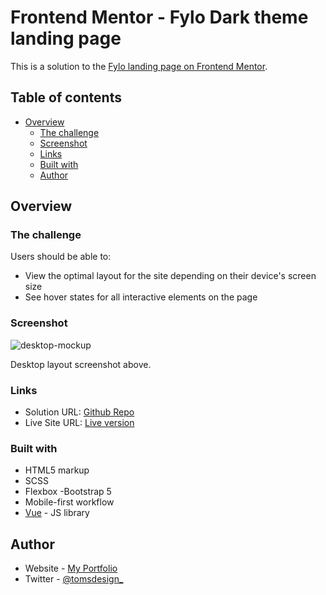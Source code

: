 # Frontend Mentor - Fylo Dark theme landing page

This is a solution to the [Fylo landing page on Frontend Mentor](https://www.frontendmentor.io/challenges/fylo-dark-theme-landing-page-5ca5f2d21e82137ec91a50fd).

## Table of contents

- [Overview](#overview)
  - [The challenge](#the-challenge)
  - [Screenshot](#screenshot)
  - [Links](#links)
  - [Built with](#built-with)
  - [Author](#author)

## Overview

### The challenge

Users should be able to:

- View the optimal layout for the site depending on their device's screen size
- See hover states for all interactive elements on the page

### Screenshot

![desktop-mockup](https://user-images.githubusercontent.com/27483300/127519744-c5890c8e-c151-44d1-920c-5156719ead62.jpg)

Desktop layout screenshot above.

### Links

- Solution URL: [Github Repo](https://github.com/ph4ntom5/vuelanderpage)
- Live Site URL: [Live version](#)

### Built with

- HTML5 markup
- SCSS
- Flexbox
  -Bootstrap 5
- Mobile-first workflow
- [Vue](https://vuejs.org/) - JS library

## Author

- Website - [My Portfolio](https://tomsweb.site)
- Twitter - [@tomsdesign\_](https://www.twitter.com/tomsdesign_)
